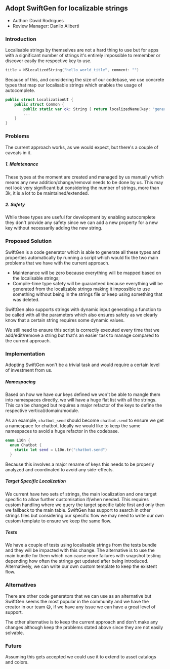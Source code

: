 ## Adopt SwiftGen for localizable strings

* Author: David Rodrigues
* Review Manager: Danilo Aliberti

### Introduction

Localisable strings by themselves are not a hard thing to use but for apps with a significant number of strings it's entirely impossible to remember or discover easily the respective key to use.

```swift
title = NSLocalizedString("hello_world_title", comment: "")
```

Because of this, and considering the size of our codebase, we use concrete types that map our localisable strings which enables the usage of autocomplete.

```swift
public struct LocalizationUI {
    public struct Common {
        public static var ok: String { return localizedName(key: "general_ok") }
        ...
    }
}
```

### Problems

The current approach works, as we would expect, but there's a couple of caveats in it.

##### 1. Maintenance

These types at the moment are created and managed by us manually which means any new addition/change/removal needs to be done by us. This may not look very significant but considering the number of strings, more than 3k, it is a lot to be maintained/extended.

##### 2. Safety

While these types are useful for development by enabling autocomplete they don't provide any safety since we can add a new property for a new key without necessarily adding the new string.

### Proposed Solution

SwiftGen is a code generator which is able to generate all these types and properties automatically by running a script which would fix the two main problems that we have with the current approach.

- Maintenance will be zero because everything will be mapped based on the localisable strings;
- Compile-time type safety will be guaranteed because everything will be generated from the localizable strings making it impossible to use something without being in the strings file or keep using something that was deleted.

SwiftGen also supports strings with dynamic input generating a function to be called with all the parameters which also ensures safety as we clearly know that a certain string requires some dynamic values.

We still need to ensure this script is correctly executed every time that we add/edit/remove a string but that's an easier task to manage compared to the current approach.

### Implementation

Adopting SwiftGen won't be a trivial task and would require a certain level of investment from us.

##### Namespacing

Based on how we have our keys defined we won't be able to mangle them into namespaces directly, we will have a huge flat list with all the strings. This can be changed but requires a major refactor of the keys to define the respective vertical/domain/module.

As an example, `chatbot_send` should become `chatbot.send` to ensure we get a namespace for chatbot. Ideally we would like to keep the same namespaces to avoid a huge refactor in the codebase.

```swift
enum L10n {
  enum Chatbot {
    static let send = L10n.tr("chatbot.send")
  }
```

Because this involves a major rename of keys this needs to be properly analyzed and coordinated to avoid any side-effects.

##### Target Specific Localization

We current have two sets of strings, the main localization and one target specific to allow further customisation if/when needed. This requires custom handling where we query the target specific table first and only then we fallback to the main table. SwiftGen has support to search in other strings files but considering our specific flow we may need to write our own custom template to ensure we keep the same flow.

##### Tests

We have a couple of tests using localisable strings from the tests bundle and they will be impacted with this change. The alternative is to use the main bundle for them which can cause more failures with snapshot testing depending how often the strings get updated after being introduced. Alternatively, we can write our own custom template to keep the existent flow.

### Alternatives

There are other code generators that we can use as an alternative but SwiftGen seems the most popular in the community and we have the creator in our team 😃, if we have any issue we can have a great level of support.

The other alternative is to keep the current approach and don't make any changes although keep the problems stated above since they are not easily solvable.

### Future

Assuming this gets accepted we could use it to extend to asset catalogs and colors.
